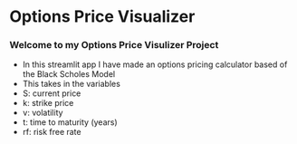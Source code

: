 # Options Price Visualizer 

### Welcome to my Options Price Visulizer Project
- In this streamlit app I have made an options pricing calculator based of the Black Scholes Model
- This takes in the variables
- S: current price
- k: strike price
- v: volatility
- t: time to maturity (years)
- rf: risk free rate

